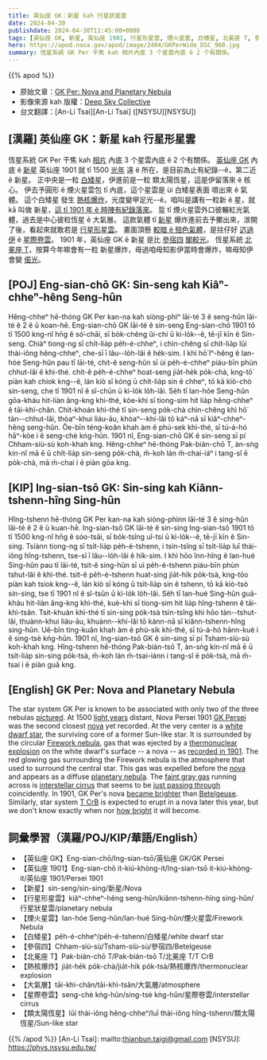 ```yaml
---
title: 英仙座 GK：新星 kah 行星狀星雲
date: 2024-04-30
publishdate: 2024-04-30T11:45:00+0800
tags: [英仙座 GK, 新星, 英仙座 1901, 行星形星雲, 煙火星雲, 白矮星, 北冕座 T, 參宿四, 熱核爆炸, 大氣層, 星際卷雲, 類太陽恆星]
hero: https://apod.nasa.gov/apod/image/2404/GKPerWide_DSC_960.jpg
summary: 恆星系統 GK Per 干焦 kah 相片內底 3 个星雲內底 ê 2 个有關係。
---
```


{{% apod %}}

- 原始文章：[GK Per: Nova and Planetary Nebula](https://apod.nasa.gov/apod/ap240430.html)
- 影像來源 kah 版權：[Deep Sky Collective](https://deepskycollective.com/)
- 台文翻譯：[An-Li Tsai][An-Li Tsai] ([NSYSU][NSYSU])

## [漢羅] 英仙座 GK：新星 kah 行星形星雲
恆星系統 GK Per 干焦 kah [相片][pictured] 內底 3 个星雲內底 ê 2 个有關係。
[英仙座 GK][GK Persei] 內底 ê [新星][nova 1] 英仙座 1901 就 tī 1500 [光年][light years] 遠 ê 所在，是目前為止有紀錄--ê，第二近 ê 新星。
正中央是一粒 [白矮星][white dwarf star]，伊進前是一粒 類太陽恆星，這是伊留落來 ê 核心。
伊去予圓形 ê 煙火星雲包 tī 內底，這个星雲是 ùi 白矮星表面 噴出來 ê 氣體。
這个白矮星 發生 [熱核爆炸][thermonuclear explosion]，光度變甲足光--ê，咱叫是講有一粒新 ê 星，就 kā 叫做 新星，[這 tī 1901 年 ê 時陣有紀錄落來][recorded in 1901]。
踅 tī 煙火星雲外口彼輾紅光氣體，過去是中心彼粒恆星 ê 大氣層。
這款氣體 tī [新星][nova 2]  爆炸進前去予擲出來，湠開了後，看起來就敢若是 [行星形星雲][planetary nebula]。
畫面頂懸 [較暗 ê 殕色氣體][faint gray gas]，是拄仔好 [迒過伊][just passing through] ê [星際卷雲][interstellar cirrus]。
1901 年，英仙座 GK ê 新星 是比 [參宿四][Betelgeuse] [閣較光][became brighter]。
恆星系統 [北冕座 T][T CrB]，按算今年嘛會有一粒 新星爆炸，毋過咱毋知影伊當時會爆炸，嘛毋知伊會變 [偌光][how bright]。

## [POJ] Eng-sian-chō GK: Sin-seng kah Kiâⁿ-chheⁿ-hêng Seng-hûn
Hêng-chheⁿ hē-thóng GK Per kan-na kah siòng-phìⁿ lāi-té 3 ê seng-hûn lāi-té ê 2 ê ū koan-hē.
Eng-sian-chō GK lāi-té ê sin-seng Eng-sian-chō 1901 tō tī 1500 kng-nî hn̄g ê só͘-chāi, sī bo̍k-chêng ûi-chí ū kì-lo̍k--ê, tē-jī kīn ê Sin-seng.
Chiàⁿ tiong-ng sī chi̍t-lia̍p pe̍h-é-chheⁿ, i chìn-chêng sī chi̍t-lia̍p lūi thài-iông hêng-chheⁿ, che-sī ī lâu--lo̍h-lâi ê he̍k-sim.
I khì hō͘ îⁿ-hêng ê Ian-hóe Seng-hûn pau tī lāi-té, chit-ê seng-hûn sī ùi pe̍h-é-chheⁿ piáu-bīn phùn chhut-lâi ê khì-thé.
chit-ê pe̍h-é-chheⁿ hoat-seng jia̍t-he̍k po̍k-chà, kng-tō͘ piàn kah chiok kng--ê, lán kiò sī kóng ū chi̍t-lia̍p sin ê chheⁿ, tō kā kiò-chò sin-seng, che tī 1901 nî ê sî-chūn ū kì-lo̍k lo̍h-lâi.
Se̍h tī Ian-hóe Seng-hûn gōa-kháu hit-liàn âng-kng khì-thé, kòe-khì sī tiong-sim hit lia̍p hêng-chheⁿ ê tāi-khì-chân.
Chit-khoán khì-thé tī sin-seng po̍k-chà chìn-chêng khì hō͘ tàn--chhut-lâi, thòaⁿ-khui liáu-āu, khòaⁿ--khí-lâi tō káⁿ-nā sī kiâⁿ-chheⁿ-hêng seng-hûn.
Ōe-bīn téng-koân khah àm ê phú-sek khì-thé, sī tú-á-hó hāⁿ-kòe i ê seng-chè kńg-hûn.
1901 nî, Eng-sian-chō GK ê sin-seng sī pí Chham-siù-sù koh-khah kng.
Hêng-chheⁿ hē-thóng Pak-bián-chō T, àn-sǹg kin-nî mā ē ū chi̍t-lia̍p sin-seng po̍k-chà, m̄-koh lán m̄-chai-iáⁿ i tang-sî ē po̍k-chà, mā m̄-chai i ē piàn gōa kng.

## [KIP] Ing-sian-tsō GK: Sin-sing kah Kiânn-tshenn-hîng Sing-hûn
Hîng-tshenn hē-thóng GK Per kan-na kah siòng-phìnn lāi-té 3 ê sing-hûn lāi-té ê 2 ê ū kuan-hē.
Ing-sian-tsō GK lāi-té ê sin-sing Ing-sian-tsō 1901 tō tī 1500 kng-nî hn̄g ê sóo-tsāi, sī bo̍k-tsîng uî-tsí ū kì-lo̍k--ê, tē-jī kīn ê Sin-sing.
Tsiànn tiong-ng sī tsi̍t-lia̍p pe̍h-é-tshenn, i tsìn-tsîng sī tsi̍t-lia̍p luī thài-iông hîng-tshenn, tse-sī ī lâu--lo̍h-lâi ê hi̍k-sim.
I khì hōo înn-hîng ê Ian-hué Sing-hûn pau tī lāi-té, tsit-ê sing-hûn sī uì pe̍h-é-tshenn piáu-bīn phùn tshut-lâi ê khì-thé.
tsit-ê pe̍h-é-tshenn huat-sing jia̍t-hi̍k po̍k-tsà, kng-tōo piàn kah tsiok kng--ê, lán kiò sī kóng ū tsi̍t-lia̍p sin ê tshenn, tō kā kiò-tsò sin-sing, tse tī 1901 nî ê sî-tsūn ū kì-lo̍k lo̍h-lâi.
Se̍h tī Ian-hué Sing-hûn guā-kháu hit-liàn âng-kng khì-thé, kuè-khì sī tiong-sim hit lia̍p hîng-tshenn ê tāi-khì-tsân.
Tsit-khuán khì-thé tī sin-sing po̍k-tsà tsìn-tsîng khì hōo tàn--tshut-lâi, thuànn-khui liáu-āu, khuànn--khí-lâi tō kánn-nā sī kiânn-tshenn-hîng sing-hûn.
Uē-bīn tíng-kuân khah àm ê phú-sik khì-thé, sī tú-á-hó hānn-kuè i ê sing-tsè kńg-hûn.
1901 nî, Ing-sian-tsō GK ê sin-sing sī pí Tsham-siù-sù koh-khah kng.
Hîng-tshenn hē-thóng Pak-bián-tsō T, àn-sǹg kin-nî mā ē ū tsi̍t-lia̍p sin-sing po̍k-tsà, m̄-koh lán m̄-tsai-iánn i tang-sî ē po̍k-tsà, mā m̄-tsai i ē piàn guā kng.

## [English] GK Per: Nova and Planetary Nebula
The star system GK Per is known to be associated with only two of the three nebulas [pictured][pictured].
At 1500 [light years][light years] distant, Nova Persei 1901 [GK Persei][GK Persei] was the second closest [nova][nova 1] yet recorded.
At the very center is a [white dwarf star][white dwarf star], the surviving core of a former Sun-like star.
It is surrounded by the circular [Firework nebula][Firework nebula], gas that was ejected by a [thermonuclear explosion][thermonuclear explosion] on the white dwarf's surface -- a nova -- as [recorded in 1901][recorded in 1901].
The red glowing gas surrounding the Firework nebula is the atmosphere that used to surround the central star.
This gas was expelled before the [nova][nova 2] and appears as a diffuse [planetary nebula][planetary nebula].
The [faint gray gas][faint gray gas] running across is [interstellar cirrus][interstellar cirrus] that seems to be [just passing through][just passing through] coincidently.
In 1901, GK Per's nova [became brighter][became brighter] than [Betelgeuse][Betelgeuse].
Similarly, star system [T CrB][T CrB] is expected to erupt in a nova later this year, but we don't know exactly when nor [how bright][how bright] it will become.

## 詞彙學習（漢羅/POJ/KIP/華語/English）
- 【英仙座 GK】Eng-sian-chō/Ing-sian-tsō/英仙座 GK/GK Persei
- 【英仙座 1901】Eng-sian-chō it-kiú-khòng-it/Ing-sian-tsō it-kiú-khòng-it/英仙座 1901/Persei 1901
- 【新星】sin-seng/sin-sing/新星/Nova
- 【行星形星雲】kiâⁿ-chheⁿ-hêng seng-hûn/kiânn-tshenn-hîng sing-hûn/行星狀星雲/planetary nebula
- 【煙火星雲】Ian-hóe Seng-hûn/Ian-hué Sing-hûn/煙火星雲/Firework Nebula
- 【白矮星】pe̍h-é-chheⁿ/pe̍h-é-tshenn/白矮星/white dwarf star
- 【參宿四】Chham-siù-sù/Tsham-siù-sù/參宿四/Betelgeuse
- 【北冕座 T】Pak-bián-chō T/Pak-bián-tsō T/北冕座 T/T CrB
- 【熱核爆炸】jia̍t-he̍k po̍k-chà/jia̍t-hi̍k po̍k-tsà/熱核爆炸/thermonuclear explosion
- 【大氣層】tāi-khì-chân/tāi-khì-tsân/大氣層/atmosphere
- 【星際卷雲】seng-chè kǹg-hûn/sing-tsè kǹg-hûn/星際卷雲/interstellar cirrus
- 【類太陽恆星】lūi thài-iông hêng-chheⁿ/luī thài-iông hîng-tshenn/類太陽恆星/Sun-like star

{{% /apod %}}
[An-Li Tsai]: mailto:thianbun.taigi@gmail.com
[NSYSU]: https://phys.nsysu.edu.tw/

[copyright]: https://apod.nasa.gov/apod/fap/lib/about_apod.html#srapply
[License3]: https://creativecommons.org/licenses/by/3.0/
[License2]:https://creativecommons.org/licenses/by-nc-nd/2.0/

[pictured]:https://www.astrobin.com/ocm8rv/
[light years]:https://spaceplace.nasa.gov/light-year/
[GK Persei]:https://en.wikipedia.org/wiki/GK_Persei
[nova 1]:https://en.wikipedia.org/wiki/Nova
[white dwarf star]:https://science.nasa.gov/universe/stars/types/#white-dwarfs
[Firework nebula]:https://apod.nasa.gov/apod/ap980704.html
[thermonuclear explosion]:https://youtu.be/11e8XyUBqRQ
[recorded in 1901]:https://www.aavso.org/vsots_gkper
[nova 2]:https://youtu.be/zYmd8EETy74
[planetary nebula]:https://apod.nasa.gov/apod/ap230416.html
[faint gray gas]:https://deepskycollective.com/gkpersei/lrgbhoo
[interstellar cirrus]:https://www.cosmotography.com/images/galactic_cirrus.html
[just passing through]:https://arxiv.org/abs/2201.10332
[became brighter]:https://media.zenfs.com/en_US/News/BGR_News/scared-surprised-cat-face.jpg
[Betelgeuse]:https://apod.nasa.gov/apod/ap200511.html
[T CrB]:https://blogs.nasa.gov/Watch_the_Skies/2024/02/27/view-nova-explosion-new-star-in-northern-crown/
[how bright]:https://en.wikipedia.org/wiki/T_Coronae_Borealis
